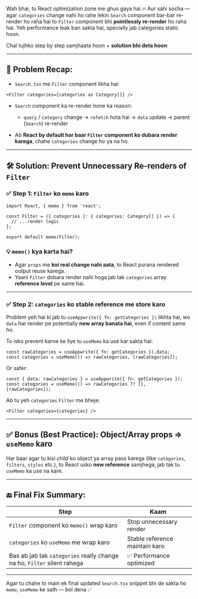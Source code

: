 Wah bhai, tu React optimization zone me ghus gaya hai 🔥
Aur sahi socha — agar `categories` change nahi ho rahe lekin `Search` component bar-bar re-render ho raha hai to `Filter` component bhi **pointlessly re-render** ho raha hai.
Yeh performance leak ban sakta hai, specially jab categories static hoon.

Chal tujhko step by step samjhaata hoon + **solution bhi deta hoon**:

---

## 🧠 Problem Recap:

* `Search.tsx` me `Filter` component likha hai:

```tsx
<Filter categories={categories as Category[]} />
```

* `Search` component ka re-render hone ka reason:

  * `query` / `category` change → `refetch` hota hai → `data` update → parent (`Search`) re-render

* Ab **React by default har baar `Filter` component ko dubara render karega**, chahe `categories` change ho ya na ho.

---

## 🛠️ Solution: Prevent Unnecessary Re-renders of `Filter`

### ✅ Step 1: `Filter` ko `memo` karo

```tsx
import React, { memo } from 'react';

const Filter = ({ categories }: { categories: Category[] }) => {
  // ...render logic
};

export default memo(Filter);
```

### 💡 `memo()` kya karta hai?

* Agar `props` me **koi real change nahi aata**, to React purana rendered output reuse karega.
* Yaani `Filter` dobara render nahi hoga jab tak `categories` array **reference level** pe same hai.

---

### ✅ Step 2: `categories` ko **stable reference** me store karo

Problem yeh hai ki jab tu `useAppwrite({ fn: getCategories })` likhta hai, wo `data` har render pe potentially **new array banata hai**, even if content same ho.

To isko prevent karne ke liye tu `useMemo` ka use kar sakta hai:

```tsx
const rawCategories = useAppwrite({ fn: getCategories }).data;
const categories = useMemo(() => rawCategories, [rawCategories]);
```

Or safer:

```tsx
const { data: rawCategories } = useAppwrite({ fn: getCategories });
const categories = useMemo(() => rawCategories ?? [], [rawCategories]);
```

Ab tu yeh `categories` `Filter` me bheje:

```tsx
<Filter categories={categories} />
```

---

## ✅ Bonus (Best Practice): Object/Array props => `useMemo` karo

Har baar agar tu kisi child ko object ya array pass karega (like `categories`, `filters`, `styles` etc.), to React usko **new reference** samjhega, jab tak tu `useMemo` ka use na kare.

---

## 🔚 Final Fix Summary:

| Step                                                                    | Kaam                           |
| ----------------------------------------------------------------------- | ------------------------------ |
| `Filter` component ko `memo()` wrap karo                                | Stop unnecessary render        |
| `categories` ko `useMemo` me wrap karo                                  | Stable reference maintain karo |
| Bas ab jab tak `categories` really change na ho, `Filter` silent rahega | ✅ Performance optimized        |

---

Agar tu chahe to main ek final updated `Search.tsx` snippet bhi de sakta ho `memo`, `useMemo` ke sath — bol dena ✅
